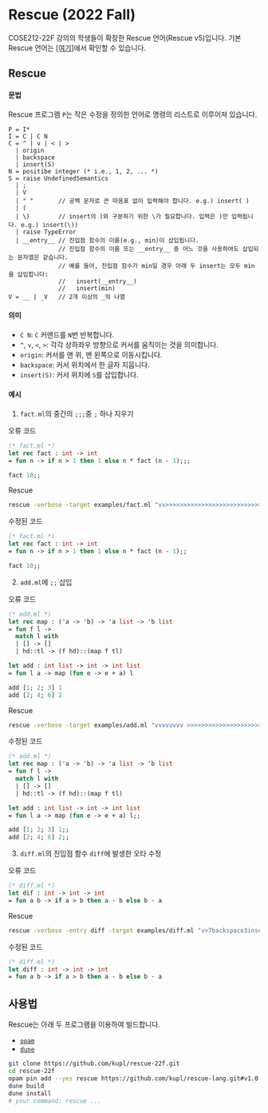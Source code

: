 # Rescue (2022 Fall)

COSE212-22F 강의의 학생들이 확장한 Rescue 언어(Rescue v5)입니다.
기본 Rescue 언어는 [[여기]](https://github.com/kupl/rescue-lang/tree/v1.0)에서 확인할 수 있습니다.

## Rescue

#### 문법

Rescue 프로그램 `P`는 작은 수정을 정의한 언어로 명령의 리스트로 이루어져 있습니다.
```
P = I*
I = C | C N
C = ^ | v | < | >
  | origin
  | backspace
  | insert(S)
N = positibe integer (* i.e., 1, 2, ... *)
S = raise UndefinedSemantics
  | ;
  | V
  | " "       // 공백 문자로 큰 따옴표 없이 입력해야 합니다. e.g.) insert( )
  | (
  | \)        // insert의 )와 구분하기 위한 \가 필요합니다. 입력은 )만 입력됩니다. e.g.) insert(\))
  | raise TypeError
  | __entry__ // 진입점 함수의 이름(e.g., min)이 삽입됩니다.
              // 진입점 함수의 이름 또는 __entry__ 중 어느 것을 사용하여도 삽입되는 문자열은 같습니다.
              // 예를 들어, 진입점 함수가 min일 경우 아래 두 insert는 모두 min을 삽입합니다:
              //   insert(__entry__)
              //   insert(min)
V = __ | _V   // 2개 이상의 _의 나열
```

#### 의미
* `C N`: `C` 커맨드를 `N`번 반복합니다.
* `^`, `v`, `<`, `>`: 각각 상하좌우 방향으로 커서를 움직이는 것을 의미합니다.
* `origin`: 커서를 맨 위, 맨 왼쪽으로 이동시킵니다.
* `backspace`: 커서 위치에서 한 글자 지웁니다.
* `insert(S)`: 커서 위치에 `S`를 삽입합니다.


#### 예시
1. `fact.ml`의 중간의 `;;;`중 `;` 하나 지우기

오류 코드
```ocaml
(* fact.ml *)
let rec fact : int -> int
= fun n -> if n > 1 then 1 else n * fact (n - 1);;;

fact 10;;
```

Rescue
```sh
rescue -verbose -target examples/fact.ml "vv>>>>>>>>>>>>>>>>>>>>>>>>>>>>>>>>>>>>>>>>>>>>>>>>>>>backspace"
```

수정된 코드
```ocaml
(* fact.ml *)
let rec fact : int -> int
= fun n -> if n > 1 then 1 else n * fact (n - 1);;

fact 10;;
```

2. `add.ml`에 `;;` 삽입

오류 코드
```ocaml
(* add.ml *)
let rec map : ('a -> 'b) -> 'a list -> 'b list
= fun f l ->
  match l with
  | [] -> []
  | hd::tl -> (f hd)::(map f tl)

let add : int list -> int -> int list
= fun l a -> map (fun e -> e + a) l

add [1; 2; 3] 1
add [2; 4; 6] 2
```

Rescue
```sh
rescue -verbose -target examples/add.ml "vvvvvvvv >>>>>>>>>>>>>>>>>>>>>>>>>>>>>>>>>>> insert(;)insert(;) origin vvvvvvvvvv >>>>>>>>>>>>>>> insert(;)insert(;) origin vvvvvvvvvvv >>>>>>>>>>>>>>> insert(;)insert(;)"
```

수정된 코드
```ocaml
(* add.ml *)
let rec map : ('a -> 'b) -> 'a list -> 'b list
= fun f l ->
  match l with
  | [] -> []
  | hd::tl -> (f hd)::(map f tl)

let add : int list -> int -> int list
= fun l a -> map (fun e -> e + a) l;;

add [1; 2; 3] 1;;
add [2; 4; 6] 2;;
```

3. `diff.ml`의 진입점 함수 `diff`에 발생한 오타 수정

오류 코드
```ocaml
(* diff.ml *)
let dif : int -> int -> int
= fun a b -> if a > b then a - b else b - a
```

Rescue
```sh
rescue -verbose -entry diff -target examples/diff.ml "v>7backspace3insert(diff)"
```

수정된 코드
```ocaml
(* diff.ml *)
let diff : int -> int -> int
= fun a b -> if a > b then a - b else b - a
```

## 사용법
Rescue는 아래 두 프로그램을 이용하여 빌드합니다.
* [`opam`](https://opam.ocaml.org/doc/Install.html)
* [`dune`](https://dune.build/install)
```sh
git clone https://github.com/kupl/rescue-22f.git
cd rescue-22f
opam pin add --yes rescue https://github.com/kupl/rescue-lang.git#v1.0
dune build
dune install
# your command: rescue ...
```

